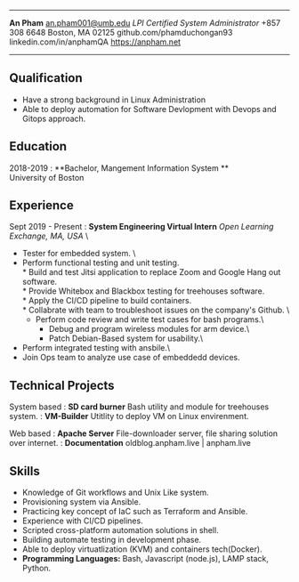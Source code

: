 ----------------------------             ---------------------------
**An Pham**                                       an.pham001@umb.edu
*LPI Certified System Administrator*                   +857 308 6648
                                                    Boston, MA 02125
                                        	 github.com/phamduchongan93
                                            linkedin.com/in/anphamQA 
																																		  			      					https://anpham.net                         
----------------------------             ---------------------------

Qualification
-------------

* Have a strong background in Linux Administration
* Able to deploy automation for Software Devlopment with Devops and Gitops approach. 

Education
---------

2018-2019
:   **Bachelor, Mangement Information System **\
     University of Boston 

Experience
----------

Sept 2019 - Present 
: **System Engineering Virtual Intern** 
		*Open Learning Exchange, MA, USA* \
  * Tester for embedded system. \
  * Perform functional testing and unit testing. \
		* Build and test Jitsi application to replace Zoom and Google Hang out software.\
		* Provide Whitebox and Blackbox testing for treehouses software.\
		* Apply the CI/CD pipeline to build containers.\
		* Collabrate with team to troubleshoot issues on the  company's Github. \
 	* Perform code review and write test cases for bash programs.\
		* Debug and program wireless modules for arm device.\
		* Patch Debian-Based system for usability.\
  * Perform integrated testing with ansbile.\
  * Join Ops team to analyze use case of embeddedd devices.

Technical Projects
------------------

System based
: **SD card burner** Bash utility and module for treehouses system.
: **VM-Builder** Utitlity to deploy VM on Linux envirenment.

Web based
: **Apache Server** File-downloader server, file sharing solution over internet.
: **Documentation** oldblog.anpham.live | anpham.live

Skills 
----------------------------------------

* Knowledge of Git workflows and Unix Like system.
* Provisioning system via Ansible.
* Practicing key concept of IaC such as Terraform and Ansible.
* Experience with CI/CD pipelines.
* Scripted cross-platform automation solutions in shell.
* Building automate testing in development phase.
* Able to deploy virtuatlization (KVM) and containers tech(Docker).
* **Programming Languages:** Bash, Javascript (node.js), LAMP stack, Python.
